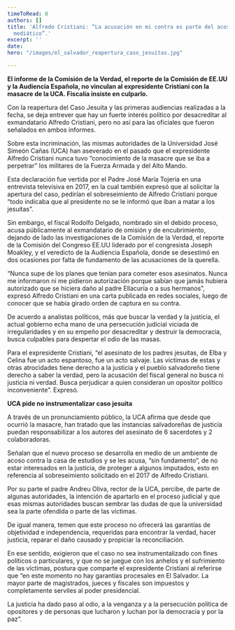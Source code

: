 ```yaml
---
timeToRead: 8
authors: []
title: 'Alfredo Cristiani: “La acusación en mi contra es parte del acoso político
  mediático”.'
excerpt: ''
date: 
hero: "/images/el_salvador_reapertura_caso_jesuitas.jpg"

---
```

**El informe de la Comisión de la Verdad, el reporte de la Comisión de EE.UU y la Audiencia Española, no vinculan al expresidente Cristiani con la masacre de la UCA. Fiscalía insiste en culparlo.**

Con la reapertura del Caso Jesuita y las primeras audiencias realizadas a la fecha, se deja entrever que hay un fuerte interés político por desacreditar al exmandatario Alfredo Cristiani, pero no así para las oficiales que fueron señalados en ambos informes.

Sobre esta incriminación, las mismas autoridades de la Universidad José Simeón Cañas (UCA) han aseverado en el pasado que el expresidente Alfredo Cristiani nunca tuvo “conocimiento de la masacre que se iba a perpetrar” los militares de la Fuerza Armada y del Alto Mando.

Esta declaración fue vertida por el Padre José María Tojeria en una entrevista televisiva en 2017, en la cual también expresó que al solicitar la apertura del caso, pedirían el sobreseimiento de Alfredo Cristiani porque “todo indicaba que al presidente no se le informó que iban a matar a los jesuitas”.

Sin embargo, el fiscal Rodolfo Delgado, nombrado sin el debido proceso, acusa públicamente al exmandatario de omisión y de encubrimiento, dejando de lado las investigaciones de la Comisión de la Verdad, el reporte de la Comisión del Congreso EE.UU liderado por el congresista Joseph Moakley, y el veredicto de la Audiencia Española, donde se desestimó en dos ocasiones por falta de fundamento de las acusaciones de la querella.

“Nunca supe de los planes que tenían para cometer esos asesinatos. Nunca me informaron ni me pidieron autorización porque sabían que jamás hubiera autorizado que se hiciera daño al padre Ellacuría o a sus hermanos”, expresó Alfredo Cristiani en una carta publicada en redes sociales, luego de conocer que se había girado orden de captura en su contra.

De acuerdo a analistas políticos, más que buscar la verdad y la justicia, el actual gobierno echa mano de una persecución judicial viciada de irregularidades y en su empeño por desacreditar y destruir la democracia, busca culpables para despertar el odio de las masas.

Para el expresidente Cristiani, “el asesinato de los padres jesuitas, de Elba y Celina fue un acto espantoso, fue un acto salvaje. Las víctimas de estas y otras atrocidades tiene derecho a la justicia y el pueblo salvadoreño tiene derecho a saber la verdad, pero la acusación del fiscal general no busca ni justicia ni verdad. Busca perjudicar a quien consideran un opositor político inconveniente”. Expresó.

**UCA pide no instrumentalizar caso jesuita**

A través de un pronunciamiento público, la UCA afirma que desde que ocurrió la masacre, han tratado que las instancias salvadoreñas de justicia puedan responsabilizar a los autores del asesinato de 6 sacerdotes y 2 colaboradoras.

Señalan que el nuevo proceso se desarrolla en medio de un ambiente de acoso contra la casa de estudios y se les acusa, “sin fundamento”, de no estar interesados en la justicia, de proteger a algunos imputados, esto en referencia al sobreseimiento solicitado en el 2017 de Alfredo Cristiani.

Por su parte el padre Andreu Oliva, rector de la UCA, percibe, de parte de algunas autoridades, la intención de apartarlo en el proceso judicial y que esas mismas autoridades buscan sembrar las dudas de que la universidad sea la parte ofendida o parte de las víctimas.

De igual manera, temen que este proceso no ofrecerá las garantías de objetividad e independencia, requeridas para encontrar la verdad, hacer justicia, reparar el daño causado y propiciar la reconciliación.

En ese sentido, exigieron que el caso no sea instrumentalizado con fines políticos o particulares, y que no se juegue con los anhelos y el sufrimiento de las víctimas, postura que comparte el expresidente Cristiani al referirse que “en este momento no hay garantías procesales en El Salvador. La mayor parte de magistrados, jueces y fiscales son impuestos y completamente serviles al poder presidencial.

La justicia ha dado paso al odio, a la venganza y a la persecución política de opositores y de personas que lucharon y luchan por la democracia y por la paz”.